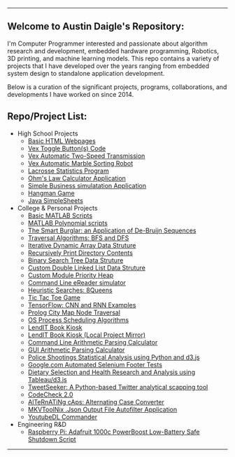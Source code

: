 * * *

## Welcome to Austin Daigle's Repository:
I'm Computer Programmer interested and passionate about algorithm research and development, embedded hardware programming, Robotics, 3D printing, and machine learning models. This repo contains a variety of projects that I have developed over the years ranging from embedded system design to standalone application development.

Below is a curation of the significant projects, programs, collaborations, and developments I have worked on since 2014.


## Repo/Project List:

*   High School Projects
    *   [Basic HTML Webpages](https://github.com/Austin-Daigle/Basic-HTML5-Webpages)   
    *   [Vex Toggle Button(s) Code](https://github.com/Austin-Daigle/Vex-Toggle-Button-Code/tree/main)
    *   [Vex Automatic Two-Speed Transmission](https://github.com/Austin-Daigle/Vex-Automatic-Two-Speed-Transmission)
    *   [Vex Automatic Marble Sorting Robot](https://github.com/Austin-Daigle/Vex-Automatic-Marble-Sorting-Robot)
    *   [Lacrosse Statistics Program](https://github.com/Austin-Daigle/Java-Lacrosse-Statistics-Program/blob/main/README.md)
    *   [Ohm's Law Calculator Application](https://github.com/Austin-Daigle/Ohm-s-Law-Calculator-v1.0)
    *   [Simple Business simulatation Application](https://github.com/Austin-Daigle/Simple-Business-simulator-Application/blob/main/README.md)
    *   [Hangman Game](https://github.com/Austin-Daigle/Hangman-Game/blob/main/README.md)
    *   [Java SimpleSheets](https://github.com/Austin-Daigle/Java-SimpleSheet-Application)
*   College & Personal Projects
    *   [Basic MATLAB Scripts](https://github.com/Austin-Daigle/MATLAB-Scripts)
    *   [MATLAB Polynomial scripts](https://github.com/Austin-Daigle/MATLAB-Polynomial-Scripts)
    *   [The Smart Burglar: an Application of De-Bruijn Sequences](https://github.com/Austin-Daigle/The-Smart-Burglar---an-application-of-de-Bruijn-sequences)
    *   [Traversal Algorithms: BFS and DFS](https://github.com/Austin-Daigle/Traversal-Algorithms-BFS-DFS)
    *   [Iterative Dynamic Array Data Struture](https://github.com/Austin-Daigle/Iterative-Dynamic-Array-Data-Struture)
    *   [Recursively Print Directory Contents](https://github.com/Austin-Daigle/recursively-print-directory-contents)
    *   [Binary Search Tree Data Struture](https://github.com/Austin-Daigle/Binary-Search-Tree-Data-Struture/blob/main/README.md)
    *   [Custom Double Linked List Data Struture](https://github.com/Austin-Daigle/Custom-Double-Linked-List-Data-Struture/blob/main/README.md)
    *   [Custom Module Priority Heap](https://github.com/Austin-Daigle/Custom-Module-Priority-Heap/blob/main/README.md)
    *   [Command Line eReader simulator](https://github.com/Austin-Daigle/Java-command-line-eReader-simulator)
    *   [Heuristic Searches: 8Queens](https://github.com/Austin-Daigle/8Queens)
    *   [Tic Tac Toe Game](https://github.com/Austin-Daigle/Tic-Tac-Toe-Game)
    *   [TensorFlow: CNN and RNN Examples](https://github.com/Austin-Daigle/TensorFlow-CNN-and-RNN)
    *   [Prolog City Map Node Traversal](https://github.com/Austin-Daigle/Prolog-Node-Traversal/blob/main/README.md)
    *   [OS Process Scheduling Algorithms](https://github.com/Austin-Daigle/Process-Scheduling-Algorithms)
    *   [LendIT Book Kiosk](https://github.com/dellius-alexander/LendIT_Book_Kiosk)
    *   [LendIT Book Kiosk (Local Project Mirror)](https://github.com/Austin-Daigle/LendIT_Book_Kiosk_Mirror)
    *   [Command Line Arithmetic Parsing Calculator](https://github.com/Austin-Daigle/Command_Line_Arithmetic-Parsing-Calculator)
    *   [GUI Arithmetic Parsing Calculator](https://github.com/Austin-Daigle/Arithmetic-Parsing-Calculator-Application/blob/main/README.md)
    *   [Police Shootings Statistical Analysis using Python and d3.js](https://github.com/Austin-Daigle/firstD3Chart)
    *   [Google.com Automated Selenium Footer Tests](https://github.com/Austin-Daigle/googleSeleniumFootersTest)
    *   [Dietary Selection and Health Research and Analysis using Tableau/d3.js](https://github.com/Austin-Daigle/DietarySelectionsAndHealthResearch)
    *   [TweetSeeker: A Python-based Twitter analytical scapping tool](https://github.com/Austin-Daigle/TweetSeeker)
    *   [CodeCheck 2.0](https://github.com/Austin-Daigle/CodeCheck-2.0-Python-Research)
    *   [AlTeRnATiNg cAps: Alternating Case Converter](https://github.com/Austin-Daigle/Alternating-Text-Converter/blob/main/README.md)
    *   [MKVToolNix .Json Output File Autofilter Application](https://github.com/Austin-Daigle/MKVToolNix-Json-Output-File-Autofilter/tree/main)
    *   [YoutubeDL Commander](https://github.com/Austin-Daigle/YoutubeDl-Commander)
*   Engineering R&D
    *   [Raspberry Pi: Adafruit 1000c PowerBoost Low-Battery Safe Shutdown Script](https://github.com/Austin-Daigle/Raspberry-Pi-PowerBoost-1000c-Safe-Shutdown-Script/blob/main/README.md)


* * *
